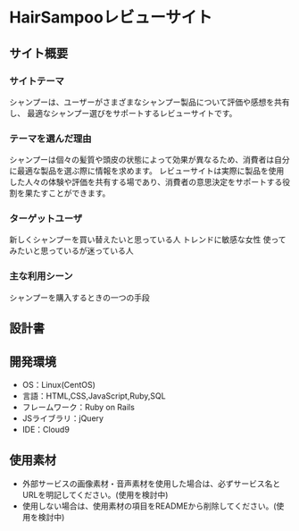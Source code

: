 # HairSampooレビューサイト

## サイト概要
### サイトテーマ
シャンプーは、ユーザーがさまざまなシャンプー製品について評価や感想を共有し、
最適なシャンプー選びをサポートするレビューサイトです。

### テーマを選んだ理由
シャンプーは個々の髪質や頭皮の状態によって効果が異なるため、消費者は自分に最適な製品を選ぶ際に情報を求めます。
レビューサイトは実際に製品を使用した人々の体験や評価を共有する場であり、消費者の意思決定をサポートする役割を果たすことができます。

### ターゲットユーザ
新しくシャンプーを買い替えたいと思っている人
トレンドに敏感な女性
使ってみたいと思っているが迷っている人

### 主な利用シーン
シャンプーを購入するときの一つの手段

## 設計書


## 開発環境
- OS：Linux(CentOS)
- 言語：HTML,CSS,JavaScript,Ruby,SQL
- フレームワーク：Ruby on Rails
- JSライブラリ：jQuery
- IDE：Cloud9

## 使用素材
- 外部サービスの画像素材・音声素材を使用した場合は、必ずサービス名とURLを明記してください。(使用を検討中)
- 使用しない場合は、使用素材の項目をREADMEから削除してください。(使用を検討中)